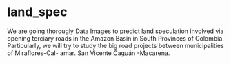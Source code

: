 # land_spec
We are going thorougly Data Images to predict land speculation involved via opening terciary roads in the Amazon Basin in South Provinces of Colombia. Particularly, we will try to study the big road projects between municipalities of  Miraflores-Cal- amar. San Vicente Caguán -Macarena.
